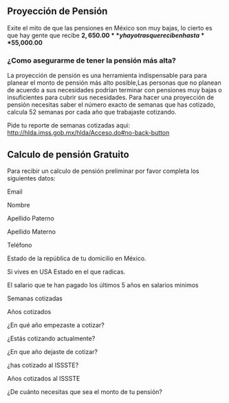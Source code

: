 ## Proyección de Pensión

Exite el mito de que las pensiones en México son muy bajas, lo cierto  es que hay gente que recibe **$2,650.00** y hay otras que reciben hasta **$55,000.00** 

### ¿Como asegurarme de tener la pensión más alta?

La proyección de pensión es una herramienta indispensable para para planear el monto de pensión más alto posible,Las personas que no planean de acuerdo a sus necesidades podrían terminar con pensiones muy bajas o insuficientes para cubrir sus necesidades.
Para hacer una proyección de pensión necesitas saber el número exacto de semanas que has cotizado, calcula 52 semanas por cada año que trabajaste cotizando. 

Pide tu reporte de semanas cotizadas aqui: http://hlda.imss.gob.mx/hlda/Acceso.do#no-back-button



## Calculo de pensión Gratuito

Para recibir un calculo de pensión preliminar por favor completa los siguientes datos:


Email

Nombre

Apellido Paterno

Apellido Materno

Teléfono

Estado de la república de tu domicilio en México.

Si vives en USA Estado en el que radicas.

El salario que te han pagado los últimos 5 años en salarios minimos

Semanas cotizadas

Años cotizados

¿En qué año empezaste a cotizar?

¿Estás cotizando actualmente?

¿En que año dejaste de cotizar?

¿has cotizado al ISSSTE?

Años cotizados al ISSSTE

¿De cuánto necesitas que sea el monto de tu pensión?

